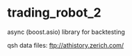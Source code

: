 # trading_robot_2
async (boost.asio) library for backtesting

qsh data files: ftp://athistory.zerich.com/
